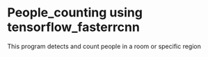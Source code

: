 # People_counting using tensorflow_fasterrcnn
This program detects and count people in a room or specific region
